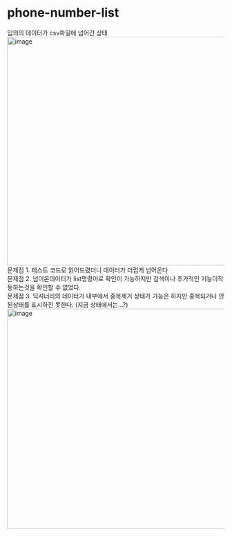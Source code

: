 # phone-number-list
임의의 데이터가 csv파일에 넘어간 상태<br>
<img width="528" alt="image" src="https://user-images.githubusercontent.com/88926634/191202389-d27db1ef-eab5-4a9b-a16d-1480c60d1e28.png"><br>
문제점 1. 테스트 코드로 읽어드렸더니 데이터가 더럽게 넘어온다<br>
문제점 2. 넘어온데이터가 list명령어로 확인이 가능하지만 검색이나 추가적인 기능이작동하는것을 확인할 수 없었다.<br>
문제점 3. 딕셔너리의 데이터가 내부에서 중복제거 상태가 가능은 하지만 중복되거나 안된상태를 표시하진 못한다. (지금 상태에서는...?)<br>
<img width="509" alt="image" src="https://user-images.githubusercontent.com/88926634/191202715-64588db5-1634-4dd6-8ea6-ff5a7410e0a1.png">


